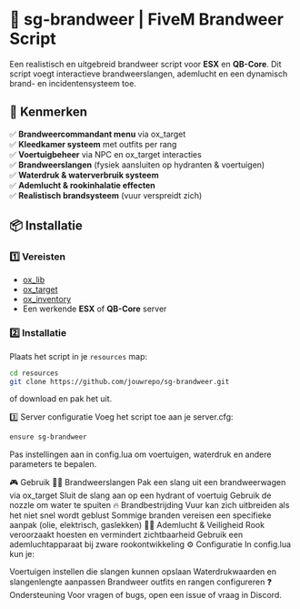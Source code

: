 # 🚒 sg-brandweer | FiveM Brandweer Script  

Een realistisch en uitgebreid brandweer script voor **ESX** en **QB-Core**. Dit script voegt interactieve brandweerslangen, ademlucht en een dynamisch brand- en incidentensysteem toe.  

## 📌 Kenmerken  
✅ **Brandweercommandant menu** via ox_target  
✅ **Kleedkamer systeem** met outfits per rang  
✅ **Voertuigbeheer** via NPC en ox_target interacties  
✅ **Brandweerslangen** (fysiek aansluiten op hydranten & voertuigen)  
✅ **Waterdruk & waterverbruik systeem**  
✅ **Ademlucht & rookinhalatie effecten**  
✅ **Realistisch brandsysteem** (vuur verspreidt zich)  

## 📦 Installatie  
### 1️⃣ Vereisten  
- [ox_lib](https://github.com/overextended/ox_lib)  
- [ox_target](https://github.com/overextended/ox_target)  
- [ox_inventory](https://github.com/overextended/ox_inventory)  
- Een werkende **ESX** of **QB-Core** server  

### 2️⃣ Installatie  
Plaats het script in je `resources` map:  
```sh
cd resources
git clone https://github.com/jouwrepo/sg-brandweer.git
```
of download en pak het uit.

3️⃣ Server configuratie
Voeg het script toe aan je server.cfg:
```sh
ensure sg-brandweer
```
Pas instellingen aan in config.lua om voertuigen, waterdruk en andere parameters te bepalen.

🎮 Gebruik
👨‍🚒 Brandweerslangen
Pak een slang uit een brandweerwagen via ox_target
Sluit de slang aan op een hydrant of voertuig
Gebruik de nozzle om water te spuiten
🔥 Brandbestrijding
Vuur kan zich uitbreiden als het niet snel wordt geblust
Sommige branden vereisen een specifieke aanpak (olie, elektrisch, gaslekken)
👷‍♂️ Ademlucht & Veiligheid
Rook veroorzaakt hoesten en vermindert zichtbaarheid
Gebruik een ademluchtapparaat bij zware rookontwikkeling
⚙️ Configuratie
In config.lua kun je:

Voertuigen instellen die slangen kunnen opslaan
Waterdrukwaarden en slangenlengte aanpassen
Brandweer outfits en rangen configureren
❓ Ondersteuning
Voor vragen of bugs, open een issue of vraag in Discord.
